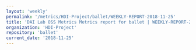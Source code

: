```yaml
---
layout: 'weekly'
permalink: '/metrics/HDI-Project/ballet/WEEKLY-REPORT-2018-11-25'
title: 'DAI Lab OSS Metrics Metrics report for ballet | WEEKLY-REPORT-2018-11-25'
organization: 'HDI-Project'
repository: 'ballet'
current_date: '2018-11-25'
---
```

